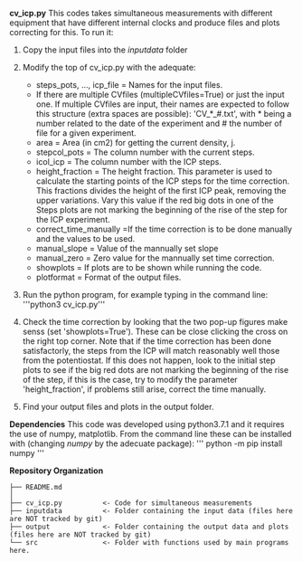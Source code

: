 **cv_icp.py** This codes takes simultaneous measurements with different equipment that have different internal clocks and produce files and plots correcting for this. To run it:
 1. Copy the input files into the *inputdata* folder
 
 2. Modify the top of cv_icp.py with the adequate:
	- steps_pots, ..., icp_file = Names for the input files.
	- If there are multiple CVfiles (multipleCVfiles=True) or just the input one. If multiple CVfiles are input, their names are expected to follow this structure (extra spaces are possible): 'CV_*_#.txt', with * being a number related to the date of the experiment and # the number of file for a given experiment.
	- area = Area (in cm2) for getting the current density, j.
	- stepcol_pots = The column number with the current steps.
	- icol_icp = The column number with the ICP steps.		
	- height_fraction = The height fraction. This parameter is used to calculate the starting points of the ICP steps for the time correction. This fractions divides the height of the first ICP peak, removing the upper variations. Vary this value if the red big dots in one of the Steps plots are not marking the beginning of the rise of the step for the ICP experiment.
	- correct_time_manually =If the time correction is to be done manually and the values to be used.
	- manual_slope = Value of the mannually set slope
	- manual_zero = Zero value for the mannually set time correction.	
	- showplots = If plots are to be shown while running the code.
	- plotformat = Format of the output files.
	
 3. Run the python program, for example typing in the command line: '''python3 cv_icp.py'''
 
 4. Check the time correction by looking that the two pop-up figures make senss (set 'showplots=True'). These can be close clicking the cross on the right top corner. Note that if the time correction has been done satisfactorly, the steps from the ICP will match reasonably well those from the potentiostat. If this does not happen, look to the initial step plots to see if the big red dots are not marking the beginning of the rise of the step, if this is the case, try to modify the parameter 'height_fraction', if problems still arise, correct the time manually.
 
 5. Find your output files and plots in the output folder.

**Dependencies**
This code was developed using python3.7.1 and it requires the use of numpy, matplotlib. From the command line these can be installed with (changing *numpy* by the adecuate package):
'''
python -m pip install numpy
'''

**Repository Organization**

~~~~~~~~~~~~~~~~~~~~~~~~~~~~~~~~~~~~~~~~~~~~~~~~~~~~~~~~~~~~~~~~~~~~~~~~~~~~~~~~
├── README.md
│
├── cv_icp.py          <- Code for simultaneous measurements
├── inputdata          <- Folder containing the input data (files here are NOT tracked by git)
├── output             <- Folder containing the output data and plots (files here are NOT tracked by git)
└── src                <- Folder with functions used by main programs here.

~~~~~~~~~~~~~~~~~~~~~~~~~~~~~~~~~~~~~~~~~~~~~~~~~~~~~~~~~~~~~~~~~~~~~~~~~~~~~~~~

